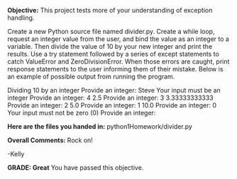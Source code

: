 ﻿**Objective:**
This project tests more of your understanding of exception handling.

Create a new Python source file named divider.py.
Create a while loop, request an integer value from the user, and bind the value as an integer to a variable.
Then divide the value of 10 by your new integer and print the results.
Use a try statement followed by a series of except statements to catch ValueError and ZeroDivisionError. When those errors are caught, print response statements to the user informing them of their mistake.
Below is an example of possible output from running the program.

Dividing 10 by an integer
Provide an integer: Steve
Your input must be an integer
Provide an integer: 4
2.5
Provide an integer: 3
3.33333333333
Provide an integer: 2
5.0
Provide an integer: 1
10.0
Provide an integer: 0
Your input must not be zero (0)
Provide an integer:

**Here are the files you handed in:**
python1Homework/divider.py

**Overall Comments:**
 Rock on!

-Kelly

**GRADE: Great**
 You have passed this objective.
